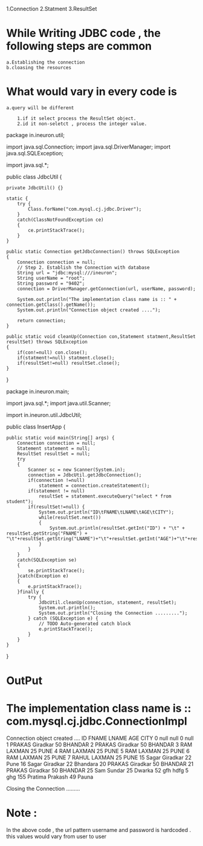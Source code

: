 1.Connection 
2.Statment
3.ResultSet
# While Writing JDBC code , the following steps are common

    a.Establishing the connection
    b.cloasing the resources

# What would vary in every code is
    a.query will be different
    
        1.if it select process the ResultSet object.
        2.id it non-seletct , process the integer value.

package in.ineuron.util;

import java.sql.Connection;
import java.sql.DriverManager;
import java.sql.SQLException;

import java.sql.*;

public class JdbcUtil {
	
	
	private JdbcUtil() {}
	
	static {
		try {
			Class.forName("com.mysql.cj.jdbc.Driver");
		}
		catch(ClassNotFoundException ce)
		{
			ce.printStackTrace();
		}
	}

	public static Connection getJdbcConnection() throws SQLException
	{
		Connection connection = null;
		// Step 2. Establish the Connection with database
        String url = "jdbc:mysql:///ineuron";
        String userName = "root";
        String password = "9402";
        connection = DriverManager.getConnection(url, userName, password);

        System.out.println("The implementation class name is :: " + connection.getClass().getName());
        System.out.println("Connection object created ....");
        
        return connection;
	}
	
	public static void cleanUp(Connection con,Statement statment,ResultSet resultSet) throws SQLException
	{
		if(con!=null) con.close();
		if(statment!=null) statment.close();
		if(resultSet!=null) resultSet.close();
	}
}

package in.ineuron.main;

import java.sql.*;
import java.util.Scanner;

import in.ineuron.util.JdbcUtil;

public class InsertApp {

	public static void main(String[] args) {	
		Connection connection = null;
		Statement statement = null;
		ResultSet resultSet = null;
		try 
		{
			Scanner sc = new Scanner(System.in);
			connection = JdbcUtil.getJdbcConnection();
			if(connection !=null)
				statement = connection.createStatement();
			if(statement != null)
				resultSet = statement.executeQuery("select * from student");
			if(resultSet!=null) {
				System.out.println("ID\tFNAME\tLNAME\tAGE\tCITY");
				while(resultSet.next())
				{
					System.out.println(resultSet.getInt("ID") + "\t" + resultSet.getString("FNAME") + "\t"+resultSet.getString("LNAME")+"\t"+resultSet.getInt("AGE")+"\t"+resultSet.getString("CITY"));
				}
			}				
		}
		catch(SQLException se)
		{
			se.printStackTrace();
		}catch(Exception e)
		{
			e.printStackTrace();
		}finally {
			try {
				JdbcUtil.cleanUp(connection, statement, resultSet);
				System.out.println();
				System.out.println("Closing the Connection .........");
			} catch (SQLException e) {
				// TODO Auto-generated catch block
				e.printStackTrace();
			}
		}
    }
}


# OutPut

# The implementation class name is :: com.mysql.cj.jdbc.ConnectionImpl
Connection object created ....
ID	FNAME	LNAME	AGE	CITY
0	null	null	0	null
1	PRAKAS	Giradkar	50	BHANDAR
2	PRAKAS	Giradkar	50	BHANDAR
3	RAM	LAXMAN	25	PUNE
4	RAM	LAXMAN	25	PUNE
5	RAM	LAXMAN	25	PUNE
6	RAM	LAXMAN	25	PUNE
7	RAHUL	LAXMAN	25	PUNE
15	Sagar	Giradkar	22	Pune
16	Sagar	Giradkar	22	Bhandara
20	PRAKAS	Giradkar	50	BHANDAR
21	PRAKAS	Giradkar	50	BHANDAR
25	Sam	Sundar	25	Dwarka
52	gfh	hdfg	5	ghg
155	Pratima	Prakash	49	Pauna

Closing the Connection .........

# Note :
In the above code , the url pattern username and password is hardcoded .
this values would vary from user to user 